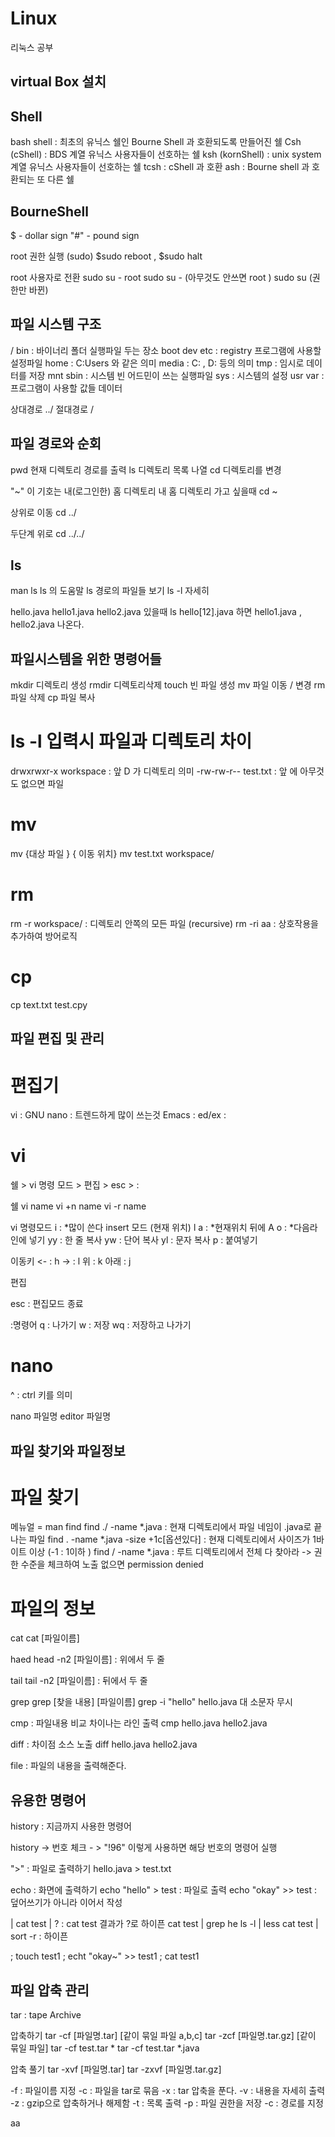 # Linux
리눅스 공부

## virtual Box 설치

## Shell

bash shell : 최초의 유닉스 쉘인 Bourne Shell 과 호환되도록 만들어진 쉘
Csh (cShell) : BDS 계열 유닉스 사용자들이 선호하는 쉘
ksh (kornShell) : unix system 계열 유닉스 사용자들이 선호하는 쉘
tcsh : cShell 과 호환
ash :  Bourne shell 과 호환되는 또 다른 쉘

## BourneShell

$ - dollar sign
"#" - pound sign

root 권한 실행 (sudo) $sudo reboot , $sudo halt

root 사용자로 전환
    sudo su - root
    sudo su - (아무것도 안쓰면 root )
    sudo su (권한만 바뀐)


## 파일 시스템 구조
/
bin     : 바이너리 폴더 실행파일 두는 장소
boot
dev
etc     : registry 프로그램에 사용할 설정파일
home    : C:Users 와 같은 의미
media   : C: , D: 등의 의미
tmp     : 임시로 데이터를 저장
mnt
sbin    : 시스템 빈 어드민이 쓰는 실행파일
sys     : 시스템의 설정
usr
var     : 프로그램이 사용할 값들 데이터

상대경로 ../
절대경로 /

## 파일 경로와 순회
pwd     현재 디렉토리 경로를 출력
ls      디렉토리 목록 나열
cd      디렉토리를 변경

"~" 이 기호는 내(로그인한) 홈 디렉토리
내 홈 디렉토리 가고 싶을때 cd ~

상위로 이동
cd ../

두단계 위로
cd ../../

## ls
man ls  ls 의 도움말
ls      경로의 파일들 보기
ls -l   자세히

hello.java hello1.java hello2.java
있을때
ls hello[12].java 하면
hello1.java , hello2.java 나온다.


## 파일시스템을 위한 명령어들
mkdir   디렉토리 생성
rmdir   디렉토리삭제
touch   빈 파일 생성
mv      파일 이동 / 변경
rm      파일 삭제
cp      파일 복사

# ls -l 입력시 파일과 디렉토리 차이
drwxrwxr-x  workspace : 앞 D 가 디렉토리 의미
-rw-rw-r--  test.txt  : 앞 에 아무것도 없으면 파일

# mv
mv {대상 파일 } { 이동 위치}
mv test.txt workspace/

# rm
rm -r workspace/    :   디렉토리 안쪽의 모든 파일 (recursive)
rm -ri aa           :   상호작용을 추가하여 방어로직

# cp
cp text.txt test.cpy

## 파일 편집 및 관리

# 편집기
vi          :
GNU nano    :   트렌드하게 많이 쓰는것
Emacs       :
ed/ex       :

# vi

쉘 > vi 명령 모드 > 편집 > esc > :

쉘
vi name
vi +n name
vi -r name

vi 명령모드
i   :   *많이 쓴다 insert 모드 (현재 위치)
l
a   :   *현재위치 뒤에
A
o   :   *다음라인에 넣기
yy  :   한 줄 복사
yw  :   단어 복사
yl  :   문자 복사
p   :   붙여넣기


이동키
<- : h
-> : l
위 : k
아래 : j

편집

esc : 편집모드 종료

:명령어
q   :   나가기
w   :   저장
wq  :   저장하고 나가기

# nano
^ : ctrl 키를 의미

nano 파일명
editor 파일명

## 파일 찾기와 파일정보

# 파일 찾기
메뉴얼 = man find
find ./ -name *.java                            :   현재 디렉토리에서 파일 네임이 .java로 끝나는 파일
find . -name *.java -size +1c[옵션있다]          :   현재 디렉토리에서 사이즈가 1바이트 이상 (-1 : 1이하 )
find / -name *.java                             :   루트 디렉토리에서 전체 다 찾아라 -> 권한 수준을 체크하여 노출 없으면 permission denied

# 파일의 정보

cat
cat [파일이름]

haed
head -n2 [파일이름] : 위에서 두 줄

tail
tail -n2 [파일이름] : 뒤에서 두 줄

grep
grep [찾을 내용] [파일이름]
grep -i "hello" hello.java 대 소문자 무시

cmp : 파일내용 비교 차이나는 라인 출력
cmp hello.java hello2.java

diff : 차이점 소스 노출
diff hello.java hello2.java

file : 파일의 내용을 출력해준다.

## 유용한 명령어
history  : 지금까지 사용한 명령어

history -> 번호 체크 - > "!96" 이렇게 사용하면 해당 번호의 명령어 실행

">"  : 파일로 출력하기
hello.java > test.txt

echo : 화면에 출력하기
echo "hello" > test  : 파일로 출력
echo "okay" >> test : 덮어쓰기가 아니라 이어서 작성

|
cat test | ? : cat test 결과가 ?로 하이픈
cat test | grep he
ls -l | less
cat test | sort -r : 하이픈

;
touch test1 ; echt "okay~" >> test1 ; cat test1

## 파일 압축 관리
tar  : tape Archive

압축하기
tar -cf [파일명.tar] [같이 묶일 파일 a,b,c]
tar -zcf   [파일명.tar.gz] [같이 묶일 파일]
tar -cf test.tar *
tar -cf test.tar *.java

압축 풀기
tar -xvf [파일명.tar]
tar -zxvf [파일명.tar.gz]

-f  :   파일이름 지정
-c  :   파일을 tar로 묶음
-x  :   tar 압축을 푼다.
-v  :   내용을 자세히 출력
-z  :   gzip으로 압축하거나 해제함
-t  :   목록 출력
-p  :   파일 권한을 저장
-c  :   경로를 지정



aa